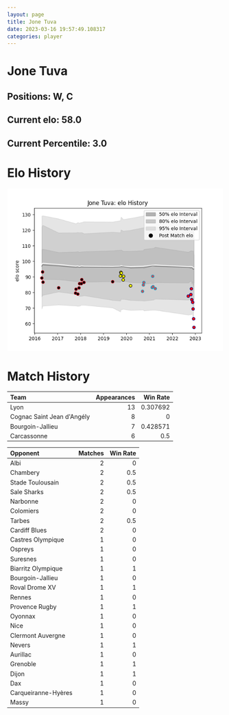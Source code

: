 ```yaml
---  
layout: page  
title: Jone Tuva  
date: 2023-03-16 19:57:49.108317  
categories: player  
---
```

# Jone Tuva

## Positions: W, C

## Current elo: 58.0

## Current Percentile: 3.0

# Elo History


![elo history](history_JoneTuva.png)
# Match History


| Team                       |   Appearances |   Win Rate |
|:---------------------------|--------------:|-----------:|
| Lyon                       |            13 |   0.307692 |
| Cognac Saint Jean d'Angély |             8 |   0        |
| Bourgoin-Jallieu           |             7 |   0.428571 |
| Carcassonne                |             6 |   0.5      |

| Opponent            |   Matches |   Win Rate |
|:--------------------|----------:|-----------:|
| Albi                |         2 |        0   |
| Chambery            |         2 |        0.5 |
| Stade Toulousain    |         2 |        0.5 |
| Sale Sharks         |         2 |        0.5 |
| Narbonne            |         2 |        0   |
| Colomiers           |         2 |        0   |
| Tarbes              |         2 |        0.5 |
| Cardiff Blues       |         2 |        0   |
| Castres Olympique   |         1 |        0   |
| Ospreys             |         1 |        0   |
| Suresnes            |         1 |        0   |
| Biarritz Olympique  |         1 |        1   |
| Bourgoin-Jallieu    |         1 |        0   |
| Roval Drome XV      |         1 |        1   |
| Rennes              |         1 |        0   |
| Provence Rugby      |         1 |        1   |
| Oyonnax             |         1 |        0   |
| Nice                |         1 |        0   |
| Clermont Auvergne   |         1 |        0   |
| Nevers              |         1 |        1   |
| Aurillac            |         1 |        0   |
| Grenoble            |         1 |        1   |
| Dijon               |         1 |        1   |
| Dax                 |         1 |        0   |
| Carqueiranne-Hyères |         1 |        0   |
| Massy               |         1 |        0   |